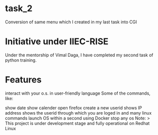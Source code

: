 # task_2
Conversion of same menu which I created in my last task into CGI
# Initiative under IIEC-RISE
Under the mentorship of Vimal Daga, I have completed my second task of python training.
# Features
interact with your o.s. in user-friendly language
Some of the commands, like:

show date
show calender 
open firefox 
create a new userid 
shows IP address 
shows the userid through which you are loged in  and many linux commands
launch OS within a second using Docker
stop any os 
Note: > This project is under development stage and fully operational on Redhat Linux

